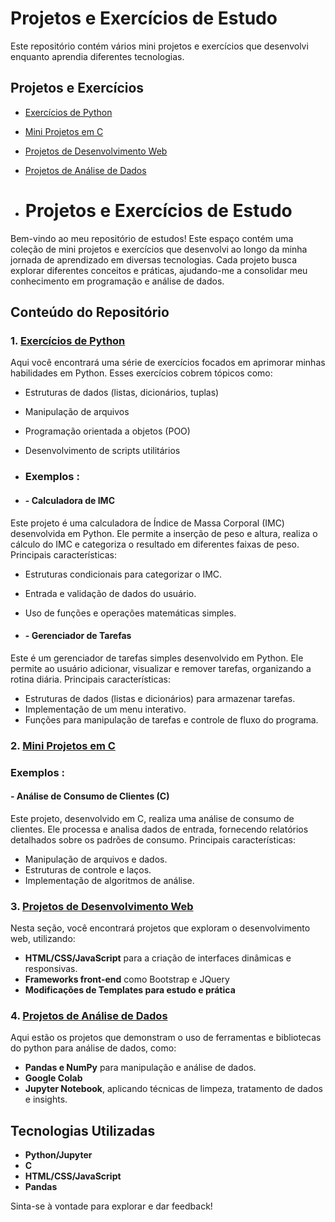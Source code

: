# Projetos e Exercícios de Estudo

Este repositório contém vários mini projetos e exercícios que desenvolvi enquanto aprendia diferentes tecnologias.

## Projetos e Exercícios
- [Exercícios de Python](python-exercises/)
- [Mini Projetos em C](c-language/)
- [Projetos de Desenvolvimento Web](web-development/)
- [Projetos de Análise de Dados](data-analysis/)

- # Projetos e Exercícios de Estudo

Bem-vindo ao meu repositório de estudos! Este espaço contém uma coleção de mini projetos e exercícios que desenvolvi ao longo da minha jornada de aprendizado em diversas tecnologias. Cada projeto busca explorar diferentes conceitos e práticas, ajudando-me a consolidar meu conhecimento em programação e análise de dados.

## Conteúdo do Repositório

### 1. **[Exercícios de Python](python-exercises/)**
Aqui você encontrará uma série de exercícios focados em aprimorar minhas habilidades em Python. Esses exercícios cobrem tópicos como:
- Estruturas de dados (listas, dicionários, tuplas)
- Manipulação de arquivos
- Programação orientada a objetos (POO)
- Desenvolvimento de scripts utilitários

- ### **Exemplos :**
- #### **- Calculadora de IMC**
Este projeto é uma calculadora de Índice de Massa Corporal (IMC) desenvolvida em Python. Ele permite a inserção de peso e altura, realiza o cálculo do IMC e categoriza o resultado em diferentes faixas de peso. Principais características:
- Estruturas condicionais para categorizar o IMC.
- Entrada e validação de dados do usuário.
- Uso de funções e operações matemáticas simples.

- #### **- Gerenciador de Tarefas**
Este é um gerenciador de tarefas simples desenvolvido em Python. Ele permite ao usuário adicionar, visualizar e remover tarefas, organizando a rotina diária. Principais características:
- Estruturas de dados (listas e dicionários) para armazenar tarefas.
- Implementação de um menu interativo.
- Funções para manipulação de tarefas e controle de fluxo do programa.

### 2. **[Mini Projetos em C](c-language/)**

### **Exemplos :**
#### **- Análise de Consumo de Clientes (C)**
Este projeto, desenvolvido em C, realiza uma análise de consumo de clientes. Ele processa e analisa dados de entrada, fornecendo relatórios detalhados sobre os padrões de consumo. Principais características:
- Manipulação de arquivos e dados.
- Estruturas de controle e laços.
- Implementação de algoritmos de análise.

### 3. **[Projetos de Desenvolvimento Web](web-development/)**
Nesta seção, você encontrará projetos que exploram o desenvolvimento web, utilizando:
- **HTML/CSS/JavaScript** para a criação de interfaces dinâmicas e responsivas.
- **Frameworks front-end** como Bootstrap e JQuery
- **Modificações de Templates para estudo e prática**

### 4. **[Projetos de Análise de Dados](data-analysis/)**
Aqui estão os projetos que demonstram o uso de ferramentas e bibliotecas do python para análise de dados, como:
- **Pandas e NumPy** para manipulação e análise de dados.
- **Google Colab**
- **Jupyter Notebook**, aplicando técnicas de limpeza, tratamento de dados e insights.

## Tecnologias Utilizadas
- **Python/Jupyter**
- **C**
- **HTML/CSS/JavaScript**
- **Pandas**

Sinta-se à vontade para explorar e dar feedback!


